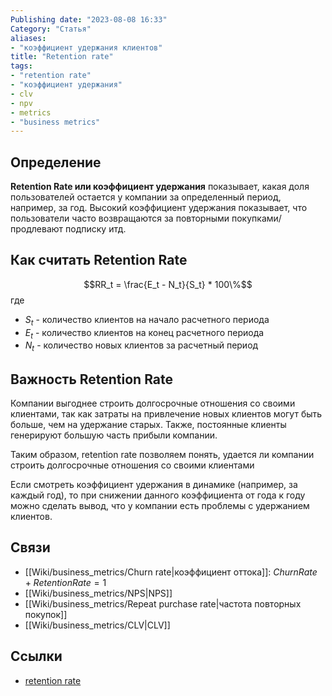 ```yaml
---
Publishing date: "2023-08-08 16:33"
Category: "Статья"
aliases:
- "коэффициент удержания клиентов"
title: "Retention rate"
tags:
- "retention rate"
- "коэффициент удержания"
- clv
- npv
- metrics
- "business metrics"
---
```

## Определение
**Retention Rate или коэффициент удержания** показывает, какая доля пользователей остается у компании за определенный период, например, за год. Высокий коэффициент удержания показывает, что пользователи часто возвращаются за повторными покупками/продлевают подписку итд.

## Как считать Retention Rate

$$RR_t = \frac{E_t - N_t}{S_t} * 100\%$$
где
- $S_t$ - количество клиентов на начало расчетного периода
- $E_t$ - количество клиентов на конец расчетного периода
- $N_t$ - количество новых клиентов за расчетный период

## Важность Retention Rate
Компании выгоднее строить долгосрочные отношения со своими клиентами, так как затраты на привлечение новых клиентов могут быть больше, чем на удержание старых. Также, постоянные клиенты генерируют большую часть прибыли компании.

Таким образом, retention rate позволяем понять, удается ли компании строить долгосрочные отношения со своими клиентами

Если смотреть коэффициент удержания в динамике (например, за каждый год), то при снижении данного коэффициента от года к году можно сделать вывод, что у компании есть проблемы с удержанием клиентов.
## Связи
- [[Wiki/business_metrics/Сhurn rate|коэффициент оттока]]: $ChurnRate + RetentionRate = 1$
- [[Wiki/business_metrics/NPS|NPS]]
- [[Wiki/business_metrics/Repeat purchase rate|частота повторных покупок]]
- [[Wiki/business_metrics/CLV|CLV]]
## Ссылки
- [retention rate](https://mindbox.ru/journal/education/retention-rate/)